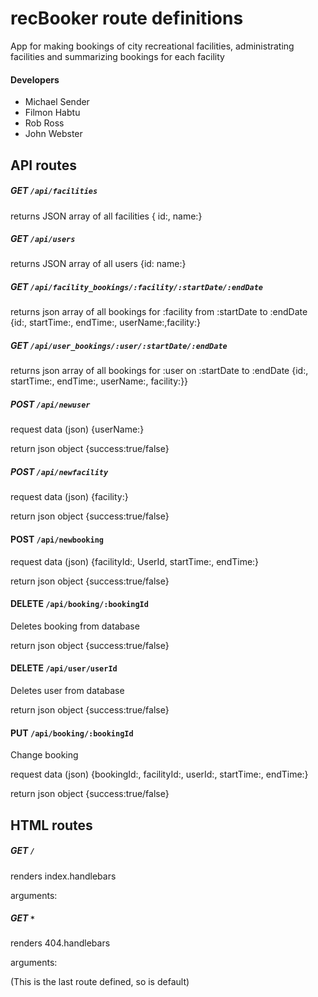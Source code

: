# recBooker route definitions

App for making bookings of city recreational facilities, administrating facilities and summarizing bookings for each facility

#### Developers

* Michael Sender
* Filmon Habtu
* Rob Ross
* John Webster


## API routes

##### GET `/api/facilities`

returns JSON array of all facilities { id:, name:}

##### GET `/api/users`

returns JSON array of all users {id: name:}

##### GET `/api/facility_bookings/:facility/:startDate/:endDate`

returns json array of all bookings for :facility from :startDate to :endDate 
{id:, startTime:, endTime:, userName:,facility:}

##### GET `/api/user_bookings/:user/:startDate/:endDate`

returns json array of all bookings for :user on :startDate to :endDate {id:, startTime:, endTime:, userName:, facility:}}

##### POST `/api/newuser`

request data (json) {userName:}

return json object {success:true/false}

##### POST `/api/newfacility`

request data (json) {facility:}

return json object {success:true/false}

#### POST `/api/newbooking`

request data (json) {facilityId:, UserId, startTime:, endTime:}

return json object {success:true/false}

#### DELETE `/api/booking/:bookingId`

Deletes booking from database

return json object {success:true/false}

#### DELETE `/api/user/userId`

Deletes user from database

return json object {success:true/false}

#### PUT `/api/booking/:bookingId`

Change booking

request data (json) {bookingId:, facilityId:, userId:, startTime:, endTime:}

return json object {success:true/false}

## HTML routes

##### GET `/`

renders index.handlebars

arguments:

##### GET `*`

renders 404.handlebars

arguments:

(This is the last route defined, so is default)

